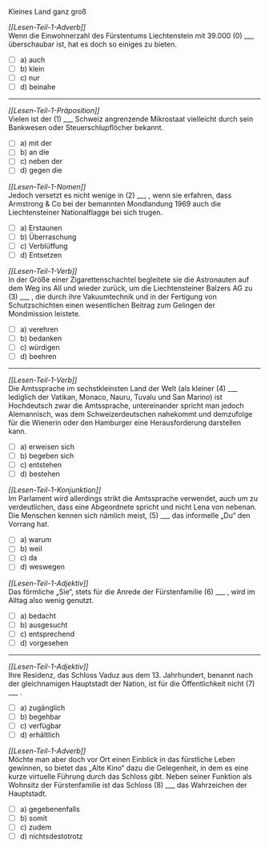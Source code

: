 Kleines Land ganz groß  

*[[Lesen-Teil-1-Adverb]]*  
Wenn die Einwohnerzahl des Fürstentums Liechtenstein mit 39.000 (0) ___ überschaubar ist, hat es doch so einiges zu bieten.  
- [ ] a) auch  
- [ ] b) klein  
- [ ] c) nur  
- [ ] d) beinahe

---

*[[Lesen-Teil-1-Präposition]]*  
Vielen ist der (1) ___ Schweiz angrenzende Mikrostaat vielleicht durch sein Bankwesen oder Steuerschlupflöcher bekannt.  
- [ ] a) mit der  
- [ ] b) an die  
- [ ] c) neben der  
- [ ] d) gegen die

*[[Lesen-Teil-1-Nomen]]*  
Jedoch versetzt es nicht wenige in (2) ___ , wenn sie erfahren, dass Armstrong & Co bei der bemannten Mondlandung 1969 auch die Liechtensteiner Nationalflagge bei sich trugen.  
- [ ] a) Erstaunen  
- [ ] b) Überraschung  
- [ ] c) Verblüffung  
- [ ] d) Entsetzen

*[[Lesen-Teil-1-Verb]]*  
In der Größe einer Zigarettenschachtel begleitete sie die Astronauten auf dem Weg ins All und wieder zurück, um die Liechtensteiner Balzers AG zu (3) ___ , die durch ihre Vakuumtechnik und in der Fertigung von Schutzschichten einen wesentlichen Beitrag zum Gelingen der Mondmission leistete.  
- [ ] a) verehren  
- [ ] b) bedanken  
- [ ] c) würdigen  
- [ ] d) beehren

---

*[[Lesen-Teil-1-Verb]]*  
Die Amtssprache im sechstkleinsten Land der Welt (als kleiner (4) ___ lediglich der Vatikan, Monaco, Nauru, Tuvalu und San Marino) ist Hochdeutsch zwar die Amtssprache, untereinander spricht man jedoch Alemannisch, was dem Schweizerdeutschen nahekommt und demzufolge für die Wienerin oder den Hamburger eine Herausforderung darstellen kann.  
- [ ] a) erweisen sich  
- [ ] b) begeben sich  
- [ ] c) entstehen  
- [ ] d) bestehen

*[[Lesen-Teil-1-Konjunktion]]*  
Im Parlament wird allerdings strikt die Amtssprache verwendet, auch um zu verdeutlichen, dass eine Abgeordnete spricht und nicht Lena von nebenan.  
Die Menschen kennen sich nämlich meist, (5) ___ das informelle „Du“ den Vorrang hat.  
- [ ] a) warum  
- [ ] b) weil  
- [ ] c) da  
- [ ] d) weswegen

*[[Lesen-Teil-1-Adjektiv]]*  
Das förmliche „Sie“, stets für die Anrede der Fürstenfamilie (6) ___ , wird im Alltag also wenig genutzt.  
- [ ] a) bedacht  
- [ ] b) ausgesucht  
- [ ] c) entsprechend  
- [ ] d) vorgesehen

---

*[[Lesen-Teil-1-Adjektiv]]*  
Ihre Residenz, das Schloss Vaduz aus dem 13. Jahrhundert, benannt nach der gleichnamigen Hauptstadt der Nation, ist für die Öffentlichkeit nicht (7) ___ .  
- [ ] a) zugänglich  
- [ ] b) begehbar  
- [ ] c) verfügbar  
- [ ] d) erhältlich

*[[Lesen-Teil-1-Adverb]]*  
Möchte man aber doch vor Ort einen Einblick in das fürstliche Leben gewinnen, so bietet das „Alte Kino“ dazu die Gelegenheit, in dem es eine kurze virtuelle Führung durch das Schloss gibt. 
Neben seiner Funktion als Wohnsitz der Fürstenfamilie ist das Schloss (8) ___ das Wahrzeichen der Hauptstadt.  
- [ ] a) gegebenenfalls  
- [ ] b) somit  
- [ ] c) zudem  
- [ ] d) nichtsdestotrotz